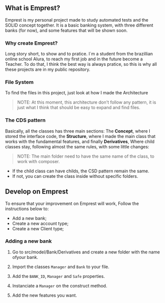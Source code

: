 ## What is Emprest?
Emprest is my personal project made to study automated tests and the SOLID concept together. It is a basic banking system, with three different banks (for now), and some features that will be shown soon. 

### Why create Emprest?
Long story short, to show and to pratice. I´m a student from the brazillian online school Alura, to reach my first job and in the future become a Teacher. To do that, I think the best way is always pratice, so this is why all these projects are in my public repository. 

### File System
To find the files in this project, just look at how I made the Architecture

> NOTE:  At this moment, this architecture don't follow any pattern, it is just what I think that should be easy to expand and find files.

### The CDS pattern
Basically, all the classes has three main sections: The **Concept**, where I stored the interface code, the **Structure**, where I made the main class that works with the fundamental features, and finally **Derivatives**, Where child classes stay, following almost the same rules, with some little changes:

> NOTE: The main folder need to have the same name of the class, to work with composer.

 - If the child class can have childs, the CSD pattern remain the same.
 - If not, you can create the class inside without specific folders.

 ## Develop on Emprest
To ensure that your improvement on Emprest will work, Follow the instructions below to:
 - Add a new bank;
 - Create a new account type;
 - Create a new Client type;

### Adding a new bank

 1. Go to  src/model/Bank/Derivatives and create a new folder with the name ofyour bank.

 2. Import the classes `Manager` and `Bank` to your file.

 3. Add the `BANK_ID`,  `Manager` and `Safe`  properties.
 
 4. Instanciate a `Manager` on the construct method.
 
 5. Add the new features you want.
